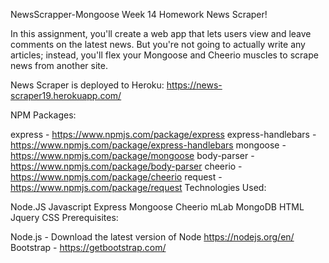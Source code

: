 NewsScrapper-Mongoose
Week 14 Homework News Scraper!

In this assignment, you'll create a web app that lets users view and leave comments on the latest news. But you're not going to actually write any articles; instead, you'll flex your Mongoose and Cheerio muscles to scrape news from another site.

News Scraper is deployed to Heroku: https://news-scraper19.herokuapp.com/

NPM Packages:

express - https://www.npmjs.com/package/express express-handlebars - https://www.npmjs.com/package/express-handlebars mongoose - https://www.npmjs.com/package/mongoose body-parser - https://www.npmjs.com/package/body-parser cheerio - https://www.npmjs.com/package/cheerio request - https://www.npmjs.com/package/request Technologies Used:

Node.JS Javascript Express Mongoose Cheerio mLab MongoDB HTML Jquery CSS Prerequisites:

Node.js - Download the latest version of Node https://nodejs.org/en/ Bootstrap - https://getbootstrap.com/